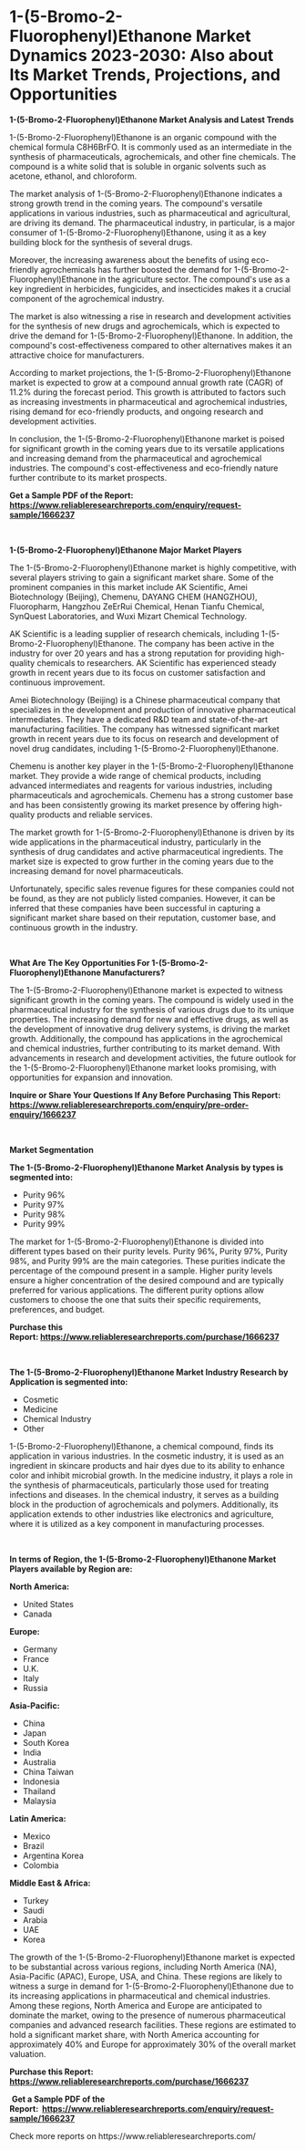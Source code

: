 <p><h1>1-(5-Bromo-2-Fluorophenyl)Ethanone Market Dynamics 2023-2030: Also about Its Market Trends, Projections, and Opportunities</h1></p><p><strong>1-(5-Bromo-2-Fluorophenyl)Ethanone Market Analysis and Latest Trends</strong></p>
<p><p>1-(5-Bromo-2-Fluorophenyl)Ethanone is an organic compound with the chemical formula C8H6BrFO. It is commonly used as an intermediate in the synthesis of pharmaceuticals, agrochemicals, and other fine chemicals. The compound is a white solid that is soluble in organic solvents such as acetone, ethanol, and chloroform.</p><p>The market analysis of 1-(5-Bromo-2-Fluorophenyl)Ethanone indicates a strong growth trend in the coming years. The compound's versatile applications in various industries, such as pharmaceutical and agricultural, are driving its demand. The pharmaceutical industry, in particular, is a major consumer of 1-(5-Bromo-2-Fluorophenyl)Ethanone, using it as a key building block for the synthesis of several drugs.</p><p>Moreover, the increasing awareness about the benefits of using eco-friendly agrochemicals has further boosted the demand for 1-(5-Bromo-2-Fluorophenyl)Ethanone in the agriculture sector. The compound's use as a key ingredient in herbicides, fungicides, and insecticides makes it a crucial component of the agrochemical industry.</p><p>The market is also witnessing a rise in research and development activities for the synthesis of new drugs and agrochemicals, which is expected to drive the demand for 1-(5-Bromo-2-Fluorophenyl)Ethanone. In addition, the compound's cost-effectiveness compared to other alternatives makes it an attractive choice for manufacturers.</p><p>According to market projections, the 1-(5-Bromo-2-Fluorophenyl)Ethanone market is expected to grow at a compound annual growth rate (CAGR) of 11.2% during the forecast period. This growth is attributed to factors such as increasing investments in pharmaceutical and agrochemical industries, rising demand for eco-friendly products, and ongoing research and development activities.</p><p>In conclusion, the 1-(5-Bromo-2-Fluorophenyl)Ethanone market is poised for significant growth in the coming years due to its versatile applications and increasing demand from the pharmaceutical and agrochemical industries. The compound's cost-effectiveness and eco-friendly nature further contribute to its market prospects.</p></p>
<p><strong>Get a Sample PDF of the Report:&nbsp; <a href="https://www.reliableresearchreports.com/enquiry/request-sample/1666237">https://www.reliableresearchreports.com/enquiry/request-sample/1666237</a></strong></p>
<p>&nbsp;</p>
<p><strong>1-(5-Bromo-2-Fluorophenyl)Ethanone Major Market Players</strong></p>
<p><p>The 1-(5-Bromo-2-Fluorophenyl)Ethanone market is highly competitive, with several players striving to gain a significant market share. Some of the prominent companies in this market include AK Scientific, Amei Biotechnology (Beijing), Chemenu, DAYANG CHEM (HANGZHOU), Fluoropharm, Hangzhou ZeErRui Chemical, Henan Tianfu Chemical, SynQuest Laboratories, and Wuxi Mizart Chemical Technology.</p><p>AK Scientific is a leading supplier of research chemicals, including 1-(5-Bromo-2-Fluorophenyl)Ethanone. The company has been active in the industry for over 20 years and has a strong reputation for providing high-quality chemicals to researchers. AK Scientific has experienced steady growth in recent years due to its focus on customer satisfaction and continuous improvement.</p><p>Amei Biotechnology (Beijing) is a Chinese pharmaceutical company that specializes in the development and production of innovative pharmaceutical intermediates. They have a dedicated R&D team and state-of-the-art manufacturing facilities. The company has witnessed significant market growth in recent years due to its focus on research and development of novel drug candidates, including 1-(5-Bromo-2-Fluorophenyl)Ethanone.</p><p>Chemenu is another key player in the 1-(5-Bromo-2-Fluorophenyl)Ethanone market. They provide a wide range of chemical products, including advanced intermediates and reagents for various industries, including pharmaceuticals and agrochemicals. Chemenu has a strong customer base and has been consistently growing its market presence by offering high-quality products and reliable services.</p><p>The market growth for 1-(5-Bromo-2-Fluorophenyl)Ethanone is driven by its wide applications in the pharmaceutical industry, particularly in the synthesis of drug candidates and active pharmaceutical ingredients. The market size is expected to grow further in the coming years due to the increasing demand for novel pharmaceuticals.</p><p>Unfortunately, specific sales revenue figures for these companies could not be found, as they are not publicly listed companies. However, it can be inferred that these companies have been successful in capturing a significant market share based on their reputation, customer base, and continuous growth in the industry.</p></p>
<p>&nbsp;</p>
<p><strong>What Are The Key Opportunities For 1-(5-Bromo-2-Fluorophenyl)Ethanone Manufacturers?</strong></p>
<p><p>The 1-(5-Bromo-2-Fluorophenyl)Ethanone market is expected to witness significant growth in the coming years. The compound is widely used in the pharmaceutical industry for the synthesis of various drugs due to its unique properties. The increasing demand for new and effective drugs, as well as the development of innovative drug delivery systems, is driving the market growth. Additionally, the compound has applications in the agrochemical and chemical industries, further contributing to its market demand. With advancements in research and development activities, the future outlook for the 1-(5-Bromo-2-Fluorophenyl)Ethanone market looks promising, with opportunities for expansion and innovation.</p></p>
<p><strong>Inquire or Share Your Questions If Any Before Purchasing This Report: <a href="https://www.reliableresearchreports.com/enquiry/pre-order-enquiry/1666237">https://www.reliableresearchreports.com/enquiry/pre-order-enquiry/1666237</a></strong></p>
<p>&nbsp;</p>
<p><strong>Market Segmentation</strong></p>
<p><strong>The 1-(5-Bromo-2-Fluorophenyl)Ethanone Market Analysis by types is segmented into:</strong></p>
<p><ul><li>Purity 96%</li><li>Purity 97%</li><li>Purity 98%</li><li>Purity 99%</li></ul></p>
<p><p>The market for 1-(5-Bromo-2-Fluorophenyl)Ethanone is divided into different types based on their purity levels. Purity 96%, Purity 97%, Purity 98%, and Purity 99% are the main categories. These purities indicate the percentage of the compound present in a sample. Higher purity levels ensure a higher concentration of the desired compound and are typically preferred for various applications. The different purity options allow customers to choose the one that suits their specific requirements, preferences, and budget.</p></p>
<p><strong>Purchase this Report:&nbsp;<a href="https://www.reliableresearchreports.com/purchase/1666237">https://www.reliableresearchreports.com/purchase/1666237</a></strong></p>
<p>&nbsp;</p>
<p><strong>The 1-(5-Bromo-2-Fluorophenyl)Ethanone Market Industry Research by Application is segmented into:</strong></p>
<p><ul><li>Cosmetic</li><li>Medicine</li><li>Chemical Industry</li><li>Other</li></ul></p>
<p><p>1-(5-Bromo-2-Fluorophenyl)Ethanone, a chemical compound, finds its application in various industries. In the cosmetic industry, it is used as an ingredient in skincare products and hair dyes due to its ability to enhance color and inhibit microbial growth. In the medicine industry, it plays a role in the synthesis of pharmaceuticals, particularly those used for treating infections and diseases. In the chemical industry, it serves as a building block in the production of agrochemicals and polymers. Additionally, its application extends to other industries like electronics and agriculture, where it is utilized as a key component in manufacturing processes.</p></p>
<p>&nbsp;</p>
<p><strong>In terms of Region, the 1-(5-Bromo-2-Fluorophenyl)Ethanone Market Players available by Region are:</strong></p>
<p>
    <p> <strong> North America: </strong>
        <ul>
            <li>United States</li>
            <li>Canada</li>
        </ul>
        </p> 
    <p> <strong> Europe: </strong>
        <ul>
            <li>Germany</li>
            <li>France</li>
            <li>U.K.</li>
            <li>Italy</li>
            <li>Russia</li>
        </ul>
        </p> 
    <p> <strong> Asia-Pacific: </strong>
        <ul>
            <li>China</li>
            <li>Japan</li>
            <li>South Korea</li>
            <li>India</li>
            <li>Australia</li>
            <li>China Taiwan</li>
            <li>Indonesia</li>
            <li>Thailand</li>
            <li>Malaysia</li>
        </ul>
        </p> 
    <p> <strong> Latin America: </strong>
        <ul>
            <li>Mexico</li>
            <li>Brazil</li>
            <li>Argentina Korea</li>
            <li>Colombia</li>
        </ul>
        </p> 
    <p> <strong> Middle East & Africa: </strong>
        <ul>
            <li>Turkey</li>
            <li>Saudi</li>
            <li>Arabia</li>
            <li>UAE</li>
            <li>Korea</li>
        </ul>
    </p>
    </p>
<p><p>The growth of the 1-(5-Bromo-2-Fluorophenyl)Ethanone market is expected to be substantial across various regions, including North America (NA), Asia-Pacific (APAC), Europe, USA, and China. These regions are likely to witness a surge in demand for 1-(5-Bromo-2-Fluorophenyl)Ethanone due to its increasing applications in pharmaceutical and chemical industries. Among these regions, North America and Europe are anticipated to dominate the market, owing to the presence of numerous pharmaceutical companies and advanced research facilities. These regions are estimated to hold a significant market share, with North America accounting for approximately 40% and Europe for approximately 30% of the overall market valuation.</p></p>
<p><strong>Purchase this Report: <a href="https://www.reliableresearchreports.com/purchase/1666237">https://www.reliableresearchreports.com/purchase/1666237</a></strong></p>
<p>&nbsp;<strong>Get a Sample PDF of the Report:&nbsp;&nbsp;<a href="https://www.reliableresearchreports.com/enquiry/request-sample/1666237">https://www.reliableresearchreports.com/enquiry/request-sample/1666237</a></strong></p>
<p><strong></strong></p>
<p>Check more reports on https://www.reliableresearchreports.com/</p>